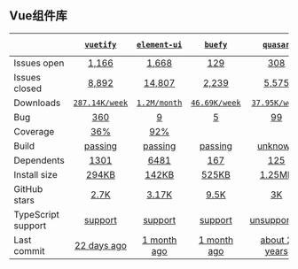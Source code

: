 ## Vue组件库
|   | [`vuetify`][b0] | [`element-ui`][r0] | [`buefy`][n0] | [`quasar`][k0] | [`mint-ui`][a0] | [`bootstrap-vue`][q0] |
|---|:---:|:---:|:----:|:----:|:----:|:----:|
| Issues open           | [1,166][IO1] | [1,668][IO2] | [129][IO3] | [308][IO4] | [237][IO5] | [126][IO6] |
| Issues closed         | [8,892][IC1] | [14,807][IC2] | [2,239][IC3] | [5,575][IC4] | [986][IC5] | [3,006][IC6] |
| Downloads             | [`287.14K/week`][DL1] | [`1.2M/month`][DL2] | [`46.69K/week`][DL3] | [`37.95K/week`][DL4] | [`30K/month`][DL5] | [`360.74K/week`][DL6] |
| Bug              | [360][bug1] | [9][bug2] | [5][bug3] | [99][bug4] | [3][bug5] | [6][bug6] |
| Coverage              | [36%][cover1] | [92%][cover2] |  |  | [93%][cover5] |  |
| Build                 | [passing][bd1] | [passing][bd2] | [passing][bd3] | [unknown][bd4] | [passing][bd5] | [passing][bd6] |
| Dependents            | [1301][dep1] | [6481][dep2] | [167][dep3] | [125][dep4] | [214][dep5] | [824][dep6] |
| Install size          | [294KB][IS1] | [142KB][IS2] | [525KB][IS3] | [1.25MB][IS4] | [22.1KB][IS5] | [22.1KB][IS6] |
| GitHub stars          | [2.7K][stars1] | [3.17K][stars2] | [9.5K][stars3] | [3K][stars4] | [1.2K][stars5] | [1.2K][stars6] |
| TypeScript support    | [support][TS1] | [support][TS2] | [support][TS3] | [unsupported][TS4] | [support][TS5] | [support][TS6] |
| Last commit           | [22 days ago][commits1] | [1 month ago][commits2] | [1 month ago][commits3] | [about 2 years][commits4] | [1 year ago][commits5] | [22 days ago][commits6] |

[b0]: https://github.com/vuetifyjs/vuetify
[r0]: https://github.com/ElemeFE/element
[n0]: https://github.com/buefy/buefy
[k0]: https://github.com/quasarframework/quasar
[a0]: https://github.com/ElemeFE/mint-ui/
[q0]: https://github.com/bootstrap-vue/bootstrap-vue

[IO1]: https://github.com/vuetifyjs/vuetify/issues
[IO2]: https://github.com/ElemeFE/element/issues
[IO3]: https://github.com/buefy/buefy/issues
[IO4]: https://github.com/quasarframework/quasar/issues
[IO5]: https://github.com/ElemeFE/mint-ui/issues
[IO6]: https://github.com/bootstrap-vue/bootstrap-vue/issues
[IC1]: https://github.com/vuetifyjs/vuetify/issues
[IC2]: https://github.com/ElemeFE/element/issues
[IC3]: https://github.com/buefy/buefy/issues
[IC4]: https://github.com/quasarframework/quasar/issues
[IC5]: https://github.com/ElemeFE/mint-ui/issues
[IC6]: https://github.com/bootstrap-vue/bootstrap-vue/issues

[DL1]: https://www.npmjs.com/package/vuetify
[DL2]: https://www.npmjs.com/package/element-ui
[DL3]: https://www.npmjs.com/package/buefy
[DL4]: https://www.npmjs.com/package/quasar
[DL5]: https://www.npmjs.com/package/mint-ui
[DL6]: https://www.npmjs.com/package/bootstrap-vue

[bd1]: https://www.travis-ci.org/github/nodeca/pica
[bd2]: https://travis-ci.org/github/fengyuanchen/compressorjs
[bd3]: https://travis-ci.org/github/fengyuanchen/cropperjs
[bd4]: https://www.travis-ci.org/github/benhowdle89/grade
[bd5]: https://travis-ci.org/github/lukechilds/merge-images
[bd6]: https://travis-ci.org/github/lukechilds/merge-images

[bug1]: https://github.com/vuetifyjs/vuetify/issues?q=is%3Aopen+is%3Aissue+label%3A%22T%3A+bug%22
[bug2]: https://github.com/ElemeFE/element/issues?q=is%3Aopen+is%3Aissue+label%3A%22type%3A+bug%22
[bug3]: https://github.com/buefy/buefy/issues?q=is%3Aopen+is%3Aissue+label%3Abug
[bug4]: https://github.com/quasarframework/quasar/issues?page=4&q=is%3Aopen+is%3Aissue+label%3A%22%3Abeetle%3A+bug%22
[bug5]: https://github.com/ElemeFE/mint-ui/issues?q=is%3Aopen+is%3Aissue+label%3Abug
[bug6]: https://github.com/bootstrap-vue/bootstrap-vue/issues?q=is%3Aopen+is%3Aissue++label%3A%22Type%3A+Bug%22+

[cover1]: https://coveralls.io/github/vuetifyjs/vuetify
[cover2]: https://app.codecov.io/gh/fengyuanchen/compressorjs
[cover5]: https://coveralls.io/github/lukechilds/merge-images?branch=master

[dep1]: https://www.npmjs.com/package/vuetify
[dep2]: https://www.npmjs.com/package/element-ui
[dep3]: https://www.npmjs.com/package/buefy
[dep4]: https://www.npmjs.com/package/quasar
[dep5]: https://www.npmjs.com/package/mint-ui
[dep6]: https://www.npmjs.com/package/bootstrap-vue

[IS1]: https://packagephobia.com/result?p=pica
[IS2]: https://packagephobia.com/result?p=compressorjs
[IS3]: https://packagephobia.com/result?p=cropperjs
[IS4]: https://packagephobia.com/result?p=grade
[IS5]: https://packagephobia.com/result?p=merge-images
[IS6]: https://packagephobia.com/result?p=merge-images

[stars1]: https://github.com/nodeca/pica/stargazers
[stars2]: https://github.com/fengyuanchen/compressorjs/stargazers
[stars3]: https://github.com/fengyuanchen/cropperjs/stargazers
[stars4]: https://github.com/benhowdle89/grade/stargazers
[stars5]: https://github.com/lukechilds/merge-images/stargazers
[stars6]: https://github.com/lukechilds/merge-images/stargazers

[TS1]: https://www.npmjs.com/package/@types/pica
[TS2]: https://github.com/fengyuanchen/compressorjs/search?l=TypeScript
[TS3]: https://github.com/fengyuanchen/cropperjs/search?l=TypeScript
[TS4]: https://github.com/benhowdle89/grade/search?l=javascript
[TS5]: https://www.npmjs.com/package/@types/merge-images
[TS6]: https://www.npmjs.com/package/@types/merge-images

[commits1]: https://github.com/nodeca/pica/commits
[commits2]: https://github.com/fengyuanchen/compressorjs/commits
[commits3]: https://github.com/fengyuanchen/cropperjs/commits
[commits4]: https://github.com/benhowdle89/grade/commits
[commits5]: https://github.com/lukechilds/merge-images/commits
[commits6]: https://github.com/lukechilds/merge-images/commits
